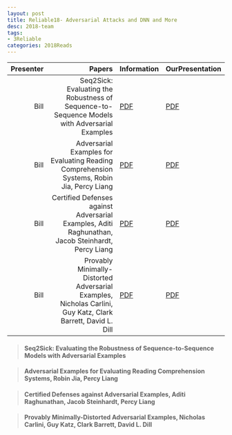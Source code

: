 ```yaml
---
layout: post
title: Reliable18- Adversarial Attacks and DNN and More
desc: 2018-team
tags:
- 3Reliable
categories: 2018Reads
---
```



| Presenter | Papers | Information| OurPresentation |
| -----: | ----------: | :----- | :----- |
| Bill |  Seq2Sick: Evaluating the Robustness of Sequence-to-Sequence Models with Adversarial Examples | [PDF](https://arxiv.org/abs/1803.01128) |  [PDF]({{site.baseurl}}/MoreTalksTeam/Bill/18.03.30_Seq2Sick.pdf) |
| Bill |  Adversarial Examples for Evaluating Reading Comprehension Systems, Robin Jia, Percy Liang | [PDF](https://arxiv.org/abs/1707.07328) |  [PDF]({{site.baseurl}}/MoreTalksTeam/Bill/18.04.06_ReadingComp.pdf) | 
| Bill |  Certified Defenses against Adversarial Examples, Aditi Raghunathan, Jacob Steinhardt, Percy Liang | [PDF](https://arxiv.org/abs/1801.09344) |  [PDF]({{site.baseurl}}/MoreTalksTeam/Bill/18.04.14_CertifiedDefenses.pdf) | 
| Bill |  Provably Minimally-Distorted Adversarial Examples, Nicholas Carlini, Guy Katz, Clark Barrett, David L. Dill | [PDF](https://arxiv.org/pdf/1709.10207.pdf) |  [PDF]({{site.baseurl}}/MoreTalksTeam/Bill/18.04.21_MinimumDistort.pdf) | 



> ####  Seq2Sick: Evaluating the Robustness of Sequence-to-Sequence Models with Adversarial Examples


> ####  Adversarial Examples for Evaluating Reading Comprehension Systems, Robin Jia, Percy Liang



> ####  Certified Defenses against Adversarial Examples, Aditi Raghunathan, Jacob Steinhardt, Percy Liang


> ####   Provably Minimally-Distorted Adversarial Examples, Nicholas Carlini, Guy Katz, Clark Barrett, David L. Dill 